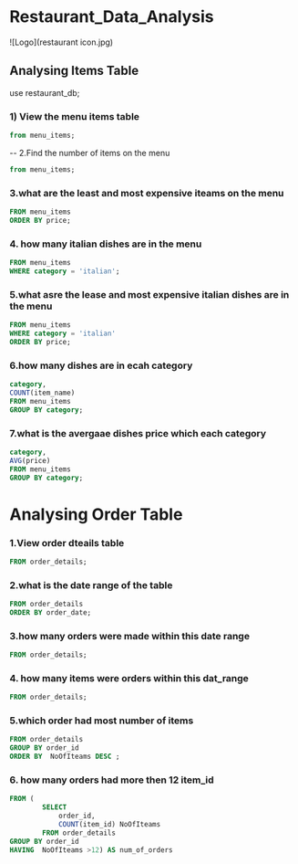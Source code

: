 # Restaurant_Data_Analysis

![Logo](restaurant icon.jpg)

## Analysing Items Table

use restaurant_db;
### 1) View the menu items table

```sql SELECT *
from menu_items;
```
-- 2.Find the number of items on the menu

```sql SELECT count(*)
from menu_items;
```
### 3.what are the least and most expensive iteams on the menu

```sql SELECT  *
FROM menu_items
ORDER BY price;
```

### 4. how many italian dishes are in the menu

```sql SELECT  COUNT(*)
FROM menu_items
WHERE category = 'italian';
```
### 5.what asre the lease and most expensive italian dishes are in the menu

```sql SELECT *
FROM menu_items
WHERE category = 'italian'
ORDER BY price; 
```
### 6.how many dishes are in ecah category

```sql SELECT
category,
COUNT(item_name)
FROM menu_items
GROUP BY category;
```

### 7.what is the avergaae dishes price which each category


```sql SELECT
category,
AVG(price)
FROM menu_items
GROUP BY category;
```

# Analysing Order Table

### 1.View order dteails table

```sql SELECT *
FROM order_details;
```

### 2.what is the date range of the table

```sql SELECT *
FROM order_details
ORDER BY order_date;
```

### 3.how many orders were made within this date range

```sql SELECT Count( DISTINCT	order_id) total_orders
FROM order_details;
```

### 4. how many items were orders within this dat_range

```sql SELECT Count(*) total_orders
FROM order_details;
```
### 5.which order had most number of items

```sql SELECT order_id, count(item_id) AS NoOfIteams 
FROM order_details
GROUP BY order_id
ORDER BY  NoOfIteams DESC ;
```

### 6. how many orders had more then 12 item_id

```sql SELECT COUNT(order_id)
FROM (
        SELECT 
            order_id,
            COUNT(item_id) NoOfIteams
        FROM order_details
GROUP BY order_id
HAVING  NoOfIteams >12) AS num_of_orders
```

